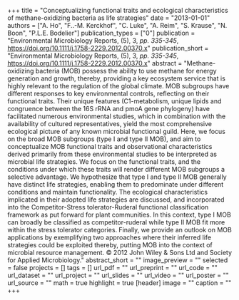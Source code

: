 +++
title = "Conceptualizing functional traits and ecological characteristics of methane-oxidizing bacteria as life strategies"
date = "2013-01-01"
authors = ["A. Ho", "F..-M. Kerckhof", "C. Luke", "A. Reim", "S. Krause", "N. Boon", "P.L.E. Bodelier"]
publication_types = ["0"]
publication = "Environmental Microbiology Reports, (5), 3, _pp. 335-345_, https://doi.org/10.1111/j.1758-2229.2012.00370.x"
publication_short = "Environmental Microbiology Reports, (5), 3, _pp. 335-345_, https://doi.org/10.1111/j.1758-2229.2012.00370.x"
abstract = "Methane-oxidizing bacteria (MOB) possess the ability to use methane for energy generation and growth, thereby, providing a key ecosystem service that is highly relevant to the regulation of the global climate. MOB subgroups have different responses to key environmental controls, reflecting on their functional traits. Their unique features (C1-metabolism, unique lipids and congruence between the 16S rRNA and pmoA gene phylogeny) have facilitated numerous environmental studies, which in combination with the availability of cultured representatives, yield the most comprehensive ecological picture of any known microbial functional guild. Here, we focus on the broad MOB subgroups (type I and type II MOB), and aim to conceptualize MOB functional traits and observational characteristics derived primarily from these environmental studies to be interpreted as microbial life strategies. We focus on the functional traits, and the conditions under which these traits will render different MOB subgroups a selective advantage. We hypothesize that type I and type II MOB generally have distinct life strategies, enabling them to predominate under different conditions and maintain functionality. The ecological characteristics implicated in their adopted life strategies are discussed, and incorporated into the Competitor-Stress tolerator-Ruderal functional classification framework as put forward for plant communities. In this context, type I MOB can broadly be classified as competitor-ruderal while type II MOB fit more within the stress tolerator categories. Finally, we provide an outlook on MOB applications by exemplifying two approaches where their inferred life strategies could be exploited thereby, putting MOB into the context of microbial resource management. © 2012 John Wiley & Sons Ltd and Society for Applied Microbiology."
abstract_short = ""
image_preview = ""
selected = false
projects = []
tags = []
url_pdf = ""
url_preprint = ""
url_code = ""
url_dataset = ""
url_project = ""
url_slides = ""
url_video = ""
url_poster = ""
url_source = ""
math = true
highlight = true
[header]
image = ""
caption = ""
+++
